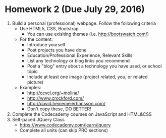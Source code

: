 # Homework 2 (Due July 29, 2016)

1. Build a personal (professional) webpage. Follow the following criteria
    * Use HTML5, CSS, Bootstrap
        - You can use exisiting themes (i.e. http://bootswatch.com/)
    * For the content:
        - Introduce yourself
        - Post projects you have done
        - Education/Professional Experience, Relevant Skills
        - List any technology or blog links you recommend
        - Post a "blog" entry about a technology you have used, or school topic
        - Include at least one image (project related, you, or related picture)
    * Examples: 
        - http://ccvcl.org/~molina/
        - http://www.crockford.com/
        - http://david.heinemeierhansson.com/
        - Don't copy these, DO BETTER!
2. Complete the Codecademy courses on JavaScript and HTML&CSS
3. Self-paced JQuery Class
    * https://www.codecademy.com/learn/jquery
    * Complete all units (can skip PRO sections)


